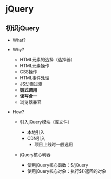 # jQuery

## 初识jQuery

* What?

* Why?

  * HTML元素的选择（选择器）
  * HTML元素操作
  * CSS操作
  * HTML事件处理
  * JS动画过渡
  * **链式调用**
  * **读写合一**
  * 浏览器兼容

* How?

  * 引入jQuery模块（库文件）
    * 本地引入
    * CDN引入
      * 项目上线时一般选用

  * jQuery核心利器
    * 使用jQuery核心函数：$/jQuery
    * 使用jQuery核心对象：执行$()返回的对象